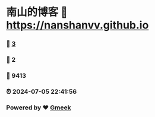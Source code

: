 # 南山的博客 :link: https://nanshanvv.github.io 
### :page_facing_up: [3](https://nanshanvv.github.io/tag.html) 
### :speech_balloon: 2 
### :hibiscus: 9413 
### :alarm_clock: 2024-07-05 22:41:56 
### Powered by :heart: [Gmeek](https://github.com/Meekdai/Gmeek)
